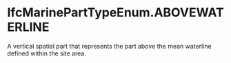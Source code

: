 IfcMarinePartTypeEnum.ABOVEWATERLINE
====================================
A vertical spatial part that represents the part above the mean waterline
defined within the site area.  


